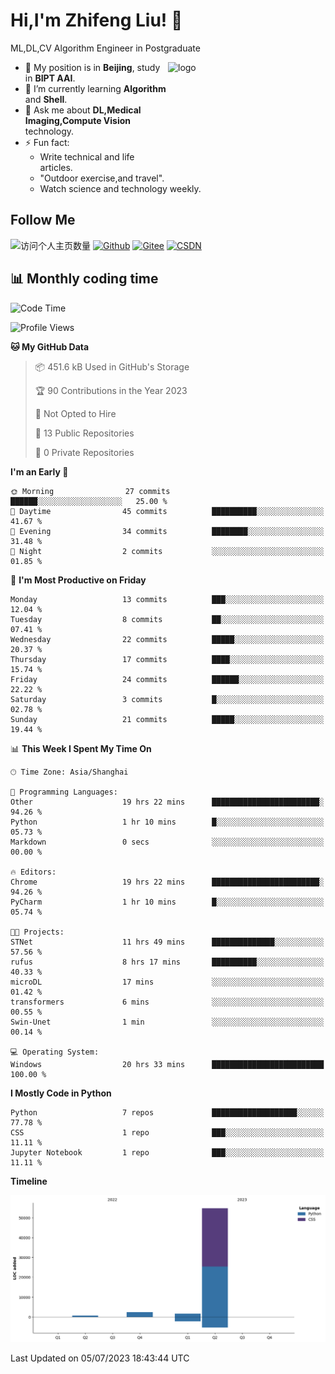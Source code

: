 <!--
**stonedada/stonedada** is a ✨ _special_ ✨ repository because its `README.md` (this file) appears on your GitHub profile.

Here are some ideas to get you started:

- 🔭 I’m currently working on ...
- 🌱 I’m currently learning ...
- 👯 I’m looking to collaborate on ...
- 🤔 I’m looking for help with ...
- 💬 Ask me about ...
- 📫 How to reach me: ...
- 😄 Pronouns: ...
- ⚡ Fun fact: ...
-->
# Hi,I'm Zhifeng Liu! 👋
ML,DL,CV Algorithm Engineer in Postgraduate

<img src="https://github-readme-stats-git-masterrstaa-rickstaa.vercel.app/api?username=stonedada&show_icons=true&count_private=true&theme=vue" alt="logo" height="160" align="right" width="50%" />

- 🔭 My position is in **Beijing**, study in **BIPT AAI**.
- 🌱 I’m currently learning **Algorithm** and **Shell**.
- 💬 Ask me about **DL,Medical Imaging,Compute Vision** technology.
- ⚡ Fun fact: 
  - Write technical and life articles.
  - "Outdoor exercise,and travel".
  - Watch science and technology weekly.

## Follow Me
![访问个人主页数量](https://komarev.com/ghpvc/?username=stonedada&color=green)
[![Github](https://img.shields.io/github/followers/stonedada?label=Github&style=social)](https://github.com/stonedada)
[![Gitee](https://img.shields.io/badge/-Gitee-EA4335?style=flat-square&logo=Gitee&logoColor=white)](https://gitee.com/liu-shitou)
[![CSDN](https://img.shields.io/badge/-CSDN-c14438?style=flat-square&logo=C&logoColor=white)](https://blog.csdn.net/weixin_43913261?type=blog)
<!--
## GitHub Infos

<img src="https://github-profile-trophy.vercel.app/?username=stonedada&theme=flat&column=7" alt="logo" height="160" align="center" style="margin: auto;" />
[![GitHub Streak](https://github-readme-streak-stats.herokuapp.com/?user=stonedada&theme=vue)](https://github.com/stonedada)

<a href="https://github.com/stonedada">
  <img src="https://github-readme-stats-git-masterrstaa-rickstaa.vercel.app/api/top-langs/?username=stonedada&layout=compact&theme=vue" />
</a>

[![Anser's wakatime stats](https://github-readme-stats.vercel.app/api/wakatime?username=stonedada&layout=compact&custom_title=Wakatime%20Stats%20(this%20week))](https://wakatime.com/@stonedada)
-->

## :bar_chart: Monthly coding time

<!--START_SECTION:waka-->
![Code Time](http://img.shields.io/badge/Code%20Time-266%20hrs%2045%20mins-blue)

![Profile Views](http://img.shields.io/badge/Profile%20Views-0-blue)

**🐱 My GitHub Data** 

> 📦 451.6 kB Used in GitHub's Storage 
 > 
> 🏆 90 Contributions in the Year 2023
 > 
> 🚫 Not Opted to Hire
 > 
> 📜 13 Public Repositories 
 > 
> 🔑 0 Private Repositories 
 > 
**I'm an Early 🐤** 

```text
🌞 Morning                27 commits          ██████░░░░░░░░░░░░░░░░░░░   25.00 % 
🌆 Daytime                45 commits          ██████████░░░░░░░░░░░░░░░   41.67 % 
🌃 Evening                34 commits          ████████░░░░░░░░░░░░░░░░░   31.48 % 
🌙 Night                  2 commits           ░░░░░░░░░░░░░░░░░░░░░░░░░   01.85 % 
```
📅 **I'm Most Productive on Friday** 

```text
Monday                   13 commits          ███░░░░░░░░░░░░░░░░░░░░░░   12.04 % 
Tuesday                  8 commits           ██░░░░░░░░░░░░░░░░░░░░░░░   07.41 % 
Wednesday                22 commits          █████░░░░░░░░░░░░░░░░░░░░   20.37 % 
Thursday                 17 commits          ████░░░░░░░░░░░░░░░░░░░░░   15.74 % 
Friday                   24 commits          ██████░░░░░░░░░░░░░░░░░░░   22.22 % 
Saturday                 3 commits           █░░░░░░░░░░░░░░░░░░░░░░░░   02.78 % 
Sunday                   21 commits          █████░░░░░░░░░░░░░░░░░░░░   19.44 % 
```


📊 **This Week I Spent My Time On** 

```text
🕑︎ Time Zone: Asia/Shanghai

💬 Programming Languages: 
Other                    19 hrs 22 mins      ████████████████████████░   94.26 % 
Python                   1 hr 10 mins        █░░░░░░░░░░░░░░░░░░░░░░░░   05.73 % 
Markdown                 0 secs              ░░░░░░░░░░░░░░░░░░░░░░░░░   00.00 % 

🔥 Editors: 
Chrome                   19 hrs 22 mins      ████████████████████████░   94.26 % 
PyCharm                  1 hr 10 mins        █░░░░░░░░░░░░░░░░░░░░░░░░   05.74 % 

🐱‍💻 Projects: 
STNet                    11 hrs 49 mins      ██████████████░░░░░░░░░░░   57.56 % 
rufus                    8 hrs 17 mins       ██████████░░░░░░░░░░░░░░░   40.33 % 
microDL                  17 mins             ░░░░░░░░░░░░░░░░░░░░░░░░░   01.42 % 
transformers             6 mins              ░░░░░░░░░░░░░░░░░░░░░░░░░   00.55 % 
Swin-Unet                1 min               ░░░░░░░░░░░░░░░░░░░░░░░░░   00.14 % 

💻 Operating System: 
Windows                  20 hrs 33 mins      █████████████████████████   100.00 % 
```

**I Mostly Code in Python** 

```text
Python                   7 repos             ███████████████████░░░░░░   77.78 % 
CSS                      1 repo              ███░░░░░░░░░░░░░░░░░░░░░░   11.11 % 
Jupyter Notebook         1 repo              ███░░░░░░░░░░░░░░░░░░░░░░   11.11 % 
```



**Timeline**

![Lines of Code chart](https://raw.githubusercontent.com/stonedada/stonedada/main/assets/bar_graph.png)


 Last Updated on 05/07/2023 18:43:44 UTC
<!--END_SECTION:waka-->